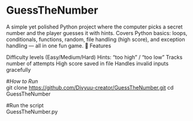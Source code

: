 # GuessTheNumber
A simple yet polished Python project where the computer picks a secret number and the player guesses it with hints. Covers Python basics: loops, conditionals, functions, random, file handling (high score), and exception handling — all in one fun game.
🚀 Features

Difficulty levels (Easy/Medium/Hard)
Hints: “too high” / “too low”
Tracks number of attempts
High score saved in file
Handles invalid inputs gracefully

#*How to Run*
</br>
git clone https://github.com/Divyuu-creator/GuessTheNumber.git
cd GuessTheNumber


#Run the script
</br>
GuessTheNumber.py
